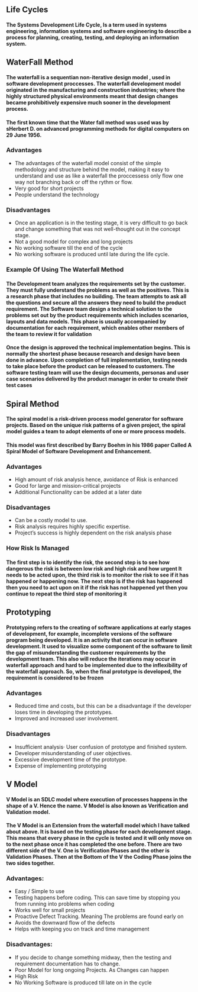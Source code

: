 ## Life Cycles

#### The Systems Development Life Cycle, Is a term used in systems engineering, information systems and software engineering to describe a process for planning, creating, testing, and deploying an information system. 

## WaterFall Method 

#### The waterfall is a sequentian non-iterative design model , used in software development proccesses. The waterfall development model originated in the manufacturing and construction industries; where the highly structured physical environments meant that design changes became prohibitively expensive much sooner in the development process.

#### The first known time that the Water fall method was used was by sHerbert D. on advanced programming methods for digital computers on 29 June 1956.

### Advantages
* The advantages of the waterfall model consist of the simple methodology and structure behind the model, making it easy to understand and use as like a waterfall the proccessess only flow one way not branching back or off the rythm or flow.
* Very good for short projects
* People understand the technology

### Disadvantages
* Once an application is in the testing stage, it is very difficult to go back and change something that was not well-thought out in the concept stage.
* Not a good model for complex and long projects
* No working software till the end of the cycle
* No working software is produced until late during the life cycle.

### Example Of Using The Waterfall Method 
#### The Development team analyzes the requirements set by the customer. They must fully understand the problems as well as the positives. This is a research phase that includes no building. The team attempts to ask all the questions and secure all the answers they need to build the product requirement. The Software team design a technical solution to the problems set out by the product requirements which includes scenarios, layouts and data models. This phase is usually accompanied by documentation for each requirement, which enables other members of the team to review it for validation
#### Once the design is approved the technical implementation begins. This is normally the shortest phase because research and design have been done in advance. Upon completion of full implementation, testing needs to take place before the product can be released to customers. The software testing team will use the design documents, personas and user case scenarios delivered by the product manager in order to create their test cases


## Spiral Method

#### The spiral model is a risk-driven process model generator for software projects. Based on the unique risk patterns of a given project, the spiral model guides a team to adopt elements of one or more process models.

#### This model was first described by Barry Boehm in his 1986 paper Called A Spiral Model of Software Development and Enhancement.

### Advantages 

* High amount of risk analysis hence, avoidance of Risk is enhanced
* Good for large and mission-critical projects
* Additional Functionality can be added at a later date

### Disadvantages

* Can be a costly model to use.
* Risk analysis requires highly specific expertise.
* Project’s success is highly dependent on the risk analysis phase

### How Risk Is Managed

#### The first step is to identify the risk, the second step is to see how dangerous the risk is between low risk and high risk and how urgent It needs to be acted upon, the third risk is to monitor the risk to see if it has happened or happening now. The next step is if the risk has happened then you need to act upon on it if the risk has not happened yet then you continue to repeat the third step of monitoring it 


## Prototyping 

#### Prototyping refers to the creating of software applications at early stages of development, for example, incomplete versions of the software program being developed. It is an activity that can occur in software development. It used to visualize some component of the software to limit the gap of misunderstanding the customer requirements by the development team. This also will reduce the iterations may occur in waterfall approach and hard to be implemented due to the inflexibility of the waterfall approach. So, when the final prototype is developed, the requirement is considered to be frozen

### Advantages

* Reduced time and costs, but this can be a disadvantage if the developer loses time in developing the prototypes.
* Improved and increased user involvement.

### Disadvantages 

* Insufficient analysis· User confusion of prototype and finished system.
* Developer misunderstanding of user objectives.
* Excessive development time of the prototype.
* Expense of implementing prototyping


## V Model

#### V Model is an SDLC model where execution of processes happens in the shape of a V. Hence the name. V Model is also known as Verification and Validation model.
#### The V Model is an Extension from the waterfall model which I have talked about above. It is based on the testing phase for each development stage. This means that every phase in the cycle is tested and it will only move on to the next phase once it has completed the one before. There are two different side of the V. One is Verification Phases and the other is Validation Phases. Then at the Bottom of the V the Coding Phase joins the two sides together.

### Advantages:
* Easy / Simple to use
* Testing happens before coding. This can save time by stopping you from running into problems when coding 
* Works well for small projects
* Proactive Defect Tracking. Meaning The problems are found early on
* Avoids the downward flow of the defects 
* Helps with keeping you on track and time management 

### Disadvantages:
* If you decide to change something midway, then the testing and requirement documentation has to change.
* Poor Model for long ongoing Projects. As Changes can happen
* High Risk 
* No Working Software is produced till late on in the cycle 
